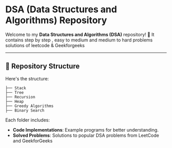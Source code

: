 # DSA (Data Structures and Algorithms) Repository

Welcome to my **Data Structures and Algorithms (DSA)** repository! 🚀
It contains step by step , easy to medium and medium to hard problems solutions of leetcode & Geekforgeeks 

---

## 📂 Repository Structure
Here's the structure:

```
├── Stack
├── Tree
├── Recursion
├── Heap
├── Greedy Algorithms
├── Binary Search
```

Each folder includes:

- **Code Implementations**: Example programs for better understanding.
- **Solved Problems**: Solutions to popular DSA problems from LeetCode and GeekforGeeks
